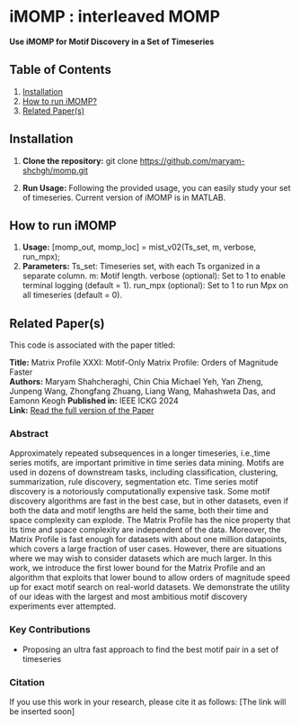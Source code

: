 # iMOMP : interleaved MOMP 

**Use iMOMP for Motif Discovery in a Set of Timeseries**

## Table of Contents
1. [Installation](#installation)
2. [How to run iMOMP?](#usage)
3. [Related Paper(s)](#references)

## Installation

1. **Clone the repository:**
   git clone https://github.com/maryam-shchgh/momp.git

2. **Run Usage:**
   Following the provided usage, you can easily study your set of timeseries.
   Current version of iMOMP is in MATLAB.

## How to run iMOMP
1. **Usage:**
   [momp_out, momp_loc] = mist_v02(Ts_set, m, verbose, run_mpx);
3. **Parameters:**
   Ts_set: Timeseries set, with each Ts organized in a separate column.
   m: Motif length.
   verbose (optional): Set to 1 to enable terminal logging (default = 1).
   run_mpx (optional): Set to 1 to run Mpx on all timeseries (default = 0).

## Related Paper(s)
This code is associated with the paper titled:

**Title:** Matrix Profile XXXI: Motif-Only Matrix Profile: Orders of Magnitude Faster  
**Authors:** Maryam Shahcheraghi, Chin Chia Michael Yeh, Yan Zheng, Junpeng Wang, Zhongfang Zhuang, Liang Wang, Mahashweta Das, and Eamonn Keogh
**Published in:** IEEE ICKG 2024  
**Link:** [Read the full version of the Paper](https://lnkd.in/guwmUJaf)

### Abstract
Approximately repeated subsequences in a longer timeseries, i.e.,time series motifs, are important primitive in time series data mining. Motifs are used in dozens of downstream tasks, including classification, clustering, summarization, rule discovery, segmentation etc. Time series motif discovery is a notoriously computationally expensive task. Some motif discovery algorithms are fast in the best case, but in other datasets, even if both the data and motif lengths are held the same, both their time and space complexity can explode. The Matrix Profile has the nice property that its time and space complexity are independent of the data. Moreover, the Matrix Profile is fast enough for datasets with about one million datapoints, which covers a large fraction of user cases. However, there are situations where we may wish to consider datasets which are much larger. In this work, we introduce the first lower bound for the Matrix Profile and an algorithm that exploits that lower bound to allow orders of magnitude speed up for exact motif search on real-world datasets. We demonstrate the utility of our ideas with the largest and most ambitious motif discovery experiments ever attempted.

### Key Contributions
- Proposing an ultra fast approach to find the best motif pair in a set of timeseries

### Citation
If you use this work in your research, please cite it as follows: [The link will be inserted soon]
